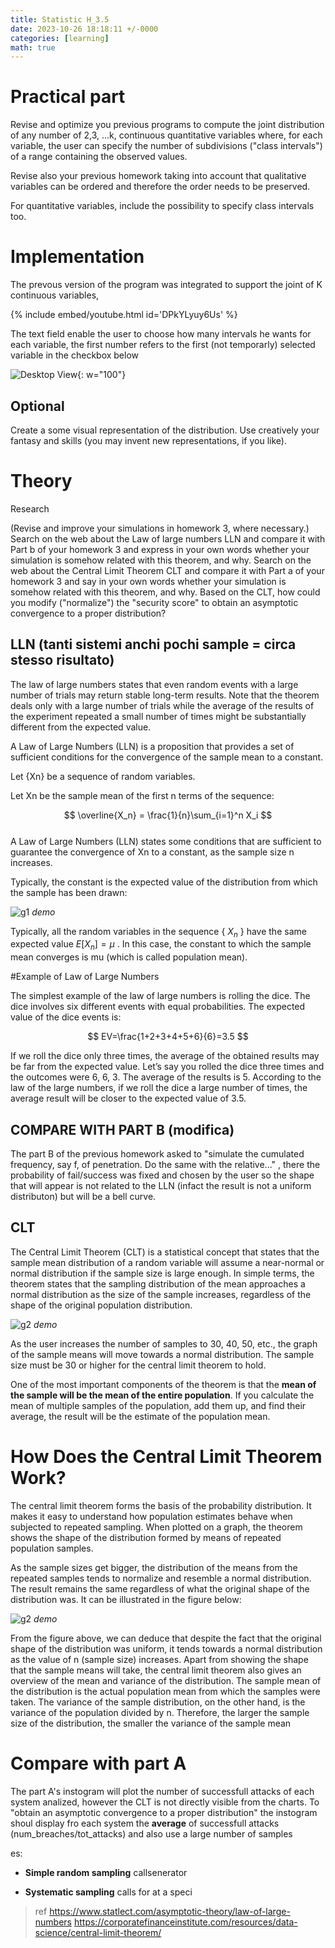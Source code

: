 ```yaml
---
title: Statistic H_3.5
date: 2023-10-26 18:18:11 +/-0000
categories: [learning]
math: true
---
```



# Practical part 

Revise and optimize you previous programs to compute the joint distribution of any number of 2,3, ...k, continuous quantitative variables
where, for each variable, the user can specify the number of subdivisions ("class intervals") of a range containing the observed values.

Revise also your previous homework taking into account that qualitative variables can be ordered and therefore the order needs to be preserved.

For quantitative variables, include the possibility to specify class intervals too.

# Implementation

The prevous version of the program was integrated to support the joint of K continuous variables, 

{% include embed/youtube.html id='DPkYLyuy6Us' %}
                                  
The text field enable the user to choose how many intervals he wants for each variable, the first number refers to the first (not temporarly) selected variable in the checkbox below

![Desktop View](/assets/img/sample/mockup.png){: w="100"}



## Optional
Create a some visual representation of the distribution. Use creatively your fantasy and skills (you may invent new representations, if you like).


# Theory 

Research

(Revise and improve your simulations in homework 3, where necessary.)
Search on the web about the Law of large numbers LLN and compare it with Part b of your homework 3 and express in your own words whether your simulation is somehow related with this theorem, and why.
Search on the web about the Central Limit Theorem CLT and compare it with Part a of your homework 3 and say in your own words whether your simulation is somehow related with this theorem, and why.
Based on the CLT, how could you modify ("normalize") the "security score" to obtain an asymptotic convergence to a proper distribution?

## LLN (tanti sistemi anchi pochi sample = circa stesso risultato)
The law of large numbers states that even random events with a large number of trials may return stable long-term results. Note that the theorem deals only with a large number of trials while the average of the results of the experiment repeated a small number of times might be substantially different from the expected value. <br>

A Law of Large Numbers (LLN) is a proposition that provides a set of sufficient conditions for the convergence of the sample mean to a constant.

Let {Xn} be a sequence of random variables.

Let Xn be the sample mean of the first n terms of the sequence:

$$
  \overline{X_n} =  \frac{1}{n}\sum_{i=1}^n X_i  
$$
<br>
A Law of Large Numbers (LLN) states some conditions that are sufficient to guarantee the convergence of Xn to a constant, as the sample size n increases.

Typically, the constant is the expected value of the distribution from which the sample has been drawn:

![g1](/assets/statiistics/H3.5/G1.gif)
_demo_

Typically, all the random variables in the sequence { $X_n$ } have the same expected value  $E\left[ X_n \right] = \mu$ . In this case, the constant to which the sample mean converges is mu (which is called population mean).

#Example of Law of Large Numbers

The simplest example of the law of large numbers is rolling the dice. The dice involves six different events with equal probabilities. The expected value of the dice events is:

$$
EV=\frac{1+2+3+4+5+6}{6}=3.5
$$

 

If we roll the dice only three times, the average of the obtained results may be far from the expected value. Let’s say you rolled the dice three times and the outcomes were 6, 6, 3. The average of the results is 5. According to the law of the large numbers, if we roll the dice a large number of times, the average result will be closer to the expected value of 3.5.

## COMPARE WITH PART B (modifica)

The part B of the previous homework asked to "simulate the cumulated frequency, say f, of penetration. Do the same with the relative..." , there the probability of fail/success was fixed and chosen by the user so the shape that will appear is not related to the LLN (infact the result is not a uniform distributon) but will be a bell curve.

## CLT

The Central Limit Theorem (CLT) is a statistical concept that states that the sample mean distribution of a random variable will assume a near-normal or normal distribution if the sample size is large enough. In simple terms, the theorem states that the sampling distribution of the mean approaches a normal distribution as the size of the sample increases, regardless of the shape of the original population distribution. <br>


![g2](/assets/statiistics/h3/normal.png)
_demo_

As the user increases the number of samples to 30, 40, 50, etc., the graph of the sample means will move towards a normal distribution. The sample size must be 30 or higher for the central limit theorem to hold.

One of the most important components of the theorem is that the **mean of the sample will be the mean of the entire population**. If you calculate the mean of multiple samples of the population, add them up, and find their average, the result will be the estimate of the population mean. <br>

# How Does the Central Limit Theorem Work? 
The central limit theorem forms the basis of the probability distribution. It makes it easy to understand how population estimates behave when subjected to repeated sampling. When plotted on a graph, the theorem shows the shape of the distribution formed by means of repeated population samples.

As the sample sizes get bigger, the distribution of the means from the repeated samples tends to normalize and resemble a normal distribution. The result remains the same regardless of what the original shape of the distribution was. It can be illustrated in the figure below:

![g2](/assets/statiistics/H3.5/bell.png)
_demo_

From the figure above, we can deduce that despite the fact that the original shape of the distribution was uniform, it tends towards a normal distribution as the value of n (sample size) increases.
Apart from showing the shape that the sample means will take, the central limit theorem also gives an overview of the mean and variance of the distribution. The sample mean of the distribution is the actual population mean from which the samples were taken.
The variance of the sample distribution, on the other hand, is the variance of the population divided by n. Therefore, the larger the sample size of the distribution, the smaller the variance of the sample mean

# Compare with part A
The part A's instogram will plot the number of successfull attacks of each system analized, however the CLT is not directly visible from the charts. To "obtain an asymptotic convergence to a proper distribution" the instogram shoul display fro each system the **average** of successfull attacks (num_breaches/tot_attacks) and also use a large number of samples






es:
- **Simple random sampling** callsenerator 

- **Systematic sampling** calls for at a speci


> ref
> https://www.statlect.com/asymptotic-theory/law-of-large-numbers
> https://corporatefinanceinstitute.com/resources/data-science/central-limit-theorem/
